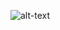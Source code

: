 ![alt-text](https://github.com/emreyesilyurt/spam_mail_detection/blob/master/images/spam.png?raw=true)
